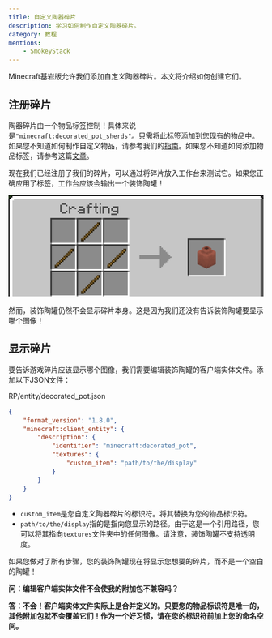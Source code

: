 ```yaml
---
title: 自定义陶器碎片
description: 学习如何制作自定义陶器碎片。
category: 教程
mentions:
    - SmokeyStack
---
```


Minecraft基岩版允许我们添加自定义陶器碎片。本文将介绍如何创建它们。

## 注册碎片

陶器碎片由一个物品标签控制！具体来说是`"minecraft:decorated_pot_sherds"`。只需将此标签添加到您现有的物品中。如果您不知道如何制作自定义物品，请参考我们的[指南](/items/items-intro.md)。如果您不知道如何添加物品标签，请参考这篇[文章](/items/item-tags.md)。

现在我们已经注册了我们的碎片，可以通过将碎片放入工作台来测试它。如果您正确应用了标签，工作台应该会输出一个装饰陶罐！

![工作台输出图像](../assets/images/items/custom-pottery-sherd/crafting.png)

然而，装饰陶罐仍然不会显示碎片本身。这是因为我们还没有告诉装饰陶罐要显示哪个图像！

## 显示碎片

要告诉游戏碎片应该显示哪个图像，我们需要编辑装饰陶罐的客户端实体文件。添加以下JSON文件：

<CodeHeader>RP/entity/decorated_pot.json</CodeHeader>

```json
{
    "format_version": "1.8.0",
    "minecraft:client_entity": {
        "description": {
            "identifier": "minecraft:decorated_pot",
            "textures": {
                "custom_item": "path/to/the/display"
            }
        }
    }
}
```

- `custom_item`是您自定义陶器碎片的标识符。将其替换为您的物品标识符。
- `path/to/the/display`指的是指向您显示的路径。由于这是一个引用路径，您可以将其指向`textures`文件夹中的任何图像。请注意，装饰陶罐不支持透明度。

如果您做对了所有步骤，您的装饰陶罐现在将显示您想要的碎片，而不是一个空白的陶罐！

**问：编辑客户端实体文件不会使我的附加包不兼容吗？**

**答：不会！客户端实体文件实际上是合并定义的。只要您的物品标识符是唯一的，其他附加包就不会覆盖它们！作为一个好习惯，请在您的标识符前加上您的命名空间。**